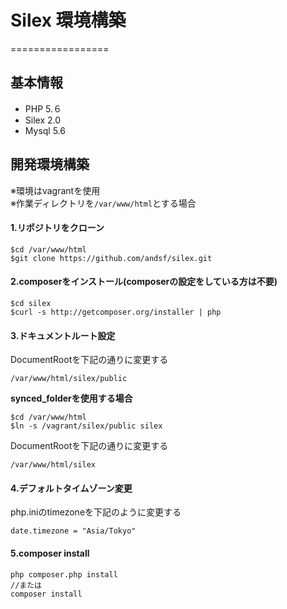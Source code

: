 # Silex 環境構築
=================
## 基本情報
* PHP 5.６
* Silex 2.0
* Mysql 5.6

## 開発環境構築
※環境はvagrantを使用<br>
※作業ディレクトリを`/var/www/html`とする場合


#### 1.リポジトリをクローン

```
$cd /var/www/html
$git clone https://github.com/andsf/silex.git
```

#### 2.composerをインストール(composerの設定をしている方は不要)

```
$cd silex
$curl -s http://getcomposer.org/installer | php
```

#### 3.ドキュメントルート設定<br>

DocumentRootを下記の通りに変更する
```
/var/www/html/silex/public
```
**synced_folderを使用する場合**

```
$cd /var/www/html
$ln -s /vagrant/silex/public silex
```
DocumentRootを下記の通りに変更する
```
/var/www/html/silex
```

#### 4.デフォルトタイムゾーン変更
php.iniのtimezoneを下記のように変更する
```
date.timezone = "Asia/Tokyo"
```

#### 5.composer install

```
php composer.php install
//または
composer install
```
